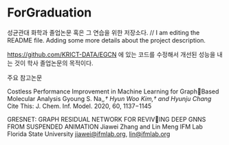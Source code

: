 # ForGraduation

성균관대 화학과 졸업논문 혹은 그 연습을 위한 저장소다.
//
I am editing the README file. Adding some more details about the project description.
		
https://github.com/KRICT-DATA/EGCN 에 있는 코드를 수정해서 개선된 성능을 내는 것이 학사 졸업논문의 목적이다.

주요 참고논문



Costless Performance Improvement in Machine Learning for GraphBased Molecular Analysis
Gyoung S. Na,*,† Hyun Woo Kim,† and Hyunju Chang*
Cite This: J. Chem. Inf. Model. 2020, 60, 1137−1145

GRESNET: GRAPH RESIDUAL NETWORK FOR REVIVING DEEP GNNS FROM SUSPENDED ANIMATION
Jiawei Zhang and Lin Meng
IFM Lab
Florida State University
jiawei@ifmlab.org, lin@ifmlab.org
